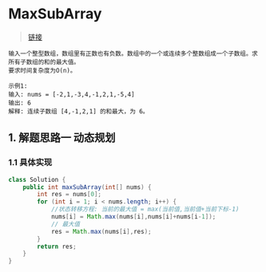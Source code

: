 # MaxSubArray
> [链接](https://leetcode-cn.com/problems/lian-xu-zi-shu-zu-de-zui-da-he-lcof/)
```
输入一个整型数组，数组里有正数也有负数。数组中的一个或连续多个整数组成一个子数组。求所有子数组的和的最大值。
要求时间复杂度为O(n)。

示例1:
输入: nums = [-2,1,-3,4,-1,2,1,-5,4]
输出: 6
解释: 连续子数组 [4,-1,2,1] 的和最大，为 6。
```
## 1. 解题思路一 动态规划
### 1.1 具体实现
```java
class Solution {
    public int maxSubArray(int[] nums) {
        int res = nums[0];
        for (int i = 1; i < nums.length; i++) {
            //状态转移方程: 当前的最大值 = max(当前值,当前值+当前下标-1)
            nums[i] = Math.max(nums[i],nums[i]+nums[i-1]);
            // 最大值
            res = Math.max(nums[i],res);
        }
        return res;
    }
}
```